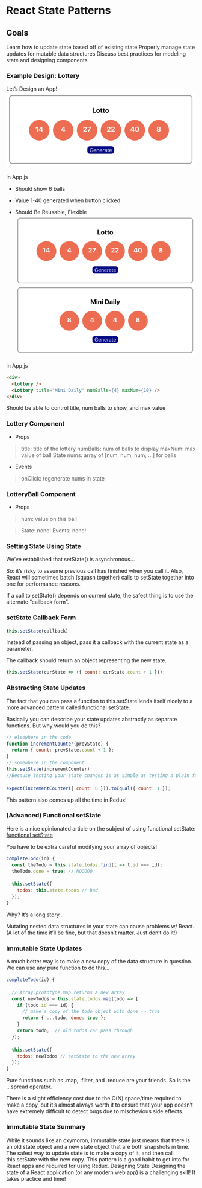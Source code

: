 # React State Patterns

## Goals

Learn how to update state based off of existing state
Properly manage state updates for mutable data structures
Discuss best practices for modeling state and designing components

### Example Design: Lottery

Let’s Design an App!
![lottery image](src/assets/lottery.png)

in App.js

- Should show 6 balls

- Value 1-40 generated when button clicked

- Should Be Reusable, Flexible
![lottery complete](src/assets/lottery-many.png)

in App.js

```html
<div>
  <Lottery />
  <Lottery title="Mini Daily" numBalls={4} maxNum={10} />
</div>
```

Should be able to control title, num balls to show, and max value

### Lottery Component

- Props
  
> title: title of the lottery
> numBalls: num of balls to display
> maxNum: max value of ball
State
> nums: array of [num, num, num, ...] for balls

- Events
  
>onClick: regenerate nums in state


### LotteryBall Component

- Props
  
> num: value on this ball

> State: none!
> Events: none!

### Setting State Using State

We’ve established that setState() is asynchronous…

So: it’s risky to assume previous call has finished when you call it. Also, React will sometimes batch (squash together) calls to setState together into one for performance reasons.

If a call to setState() depends on current state, the safest thing is to use the alternate “callback form”.

### setState Callback Form
```js
this.setState(callback)
```

Instead of passing an object, pass it a callback with the current state as a parameter.

The callback should return an object representing the new state.

```js
this.setState(curState => ({ count: curState.count + 1 }));
```

### Abstracting State Updates

The fact that you can pass a function to this.setState lends itself nicely to a more advanced pattern called functional setState.

Basically you can describe your state updates abstractly as separate functions. But why would you do this?

```js
// elsewhere in the code
function incrementCounter(prevState) {
  return { count: prevState.count + 1 };
}
// somewhere in the component
this.setState(incrementCounter);
//Because testing your state changes is as simple as testing a plain function:

expect(incrementCounter({ count: 0 })).toEqual({ count: 1 });
```
This pattern also comes up all the time in Redux!

### (Advanced) Functional setState

Here is a nice opinionated article on the subject of using functional setState: [functional setState](https://medium.freecodecamp.org/functional-setstate-is-the-future-of-react-374f30401b6b)


You have to be extra careful modifying your array of objects!

```js
completeTodo(id) {
  const theTodo = this.state.todos.find(t => t.id === id);
  theTodo.done = true; // NOOOOO

  this.setState({
    todos: this.state.todos // bad
  });
}
```
Why? It’s a long story…

Mutating nested data structures in your state can cause problems w/ React. (A lot of the time it’ll be fine, but that doesn’t matter. Just don’t do it!)

### Immutable State Updates

A much better way is to make a new copy of the data structure in question. We can use any pure function to do this…

```js
completeTodo(id) {

  // Array.prototype.map returns a new array
  const newTodos = this.state.todos.map(todo => {
    if (todo.id === id) {
      // make a copy of the todo object with done -> true
      return { ...todo, done: true };
    }
    return todo;  // old todos can pass through
  });

  this.setState({
    todos: newTodos // setState to the new array
  });
}
```

Pure functions such as .map, .filter, and .reduce are your friends. So is the …spread operator.

There is a slight efficiency cost due to the O(N) space/time required to make a copy, but it’s almost always worth it to ensure that your app doesn’t have extremely difficult to detect bugs due to mischevious side effects.

### Immutable State Summary
While it sounds like an oxymoron, immutable state just means that there is an old state object and a new state object that are both snapshots in time.
The safest way to update state is to make a copy of it, and then call this.setState with the new copy.
This pattern is a good habit to get into for React apps and required for using Redux.
Designing State
Designing the state of a React application (or any modern web app) is a challenging skill! It takes practice and time!

